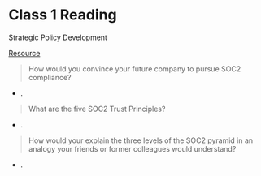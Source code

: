 # Class 1 Reading

Strategic Policy Development

[Resource](https://www.vendr.com/blog/soc-2-compliance-guide)

> How would you convince your future company to pursue SOC2 compliance?
   - .

> What are the five SOC2 Trust Principles?
   - .

> How would your explain the three levels of the SOC2 pyramid in an analogy your friends or former colleagues would understand?
   - .